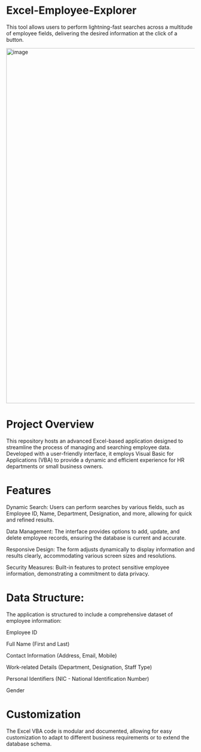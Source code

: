 # Excel-Employee-Explorer
This tool allows users to perform lightning-fast searches across a multitude of employee fields, delivering the desired information at the click of a button.

<img width="950" alt="image" src="https://github.com/Gazalpreetk/Excel-Employee-Explorer/assets/152589633/097cb493-b839-44c5-8cc1-64fa10d73703">



# Project Overview

This repository hosts an advanced Excel-based application designed to streamline the process of managing and searching employee data. Developed with a user-friendly interface, it employs Visual Basic for Applications (VBA) to provide a dynamic and efficient experience for HR departments or small business owners.

# Features

Dynamic Search: Users can perform searches by various fields, such as Employee ID, Name, Department, Designation, and more, allowing for quick and refined results.

Data Management: The interface provides options to add, update, and delete employee records, ensuring the database is current and accurate.

Responsive Design: The form adjusts dynamically to display information and results clearly, accommodating various screen sizes and resolutions.

Security Measures: Built-in features to protect sensitive employee information, demonstrating a commitment to data privacy.


# Data Structure:
The application is structured to include a comprehensive dataset of employee information:

Employee ID

Full Name (First and Last)

Contact Information (Address, Email, Mobile)

Work-related Details (Department, Designation, Staff Type)

Personal Identifiers (NIC - National Identification Number)

Gender


# Customization

The Excel VBA code is modular and documented, allowing for easy customization to adapt to different business requirements or to extend the database schema.
